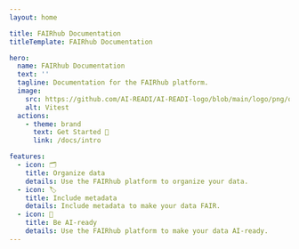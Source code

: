 ```yaml
---
layout: home

title: FAIRhub Documentation
titleTemplate: FAIRhub Documentation

hero:
  name: FAIRhub Documentation
  text: ''
  tagline: Documentation for the FAIRhub platform.
  image:
    src: https://github.com/AI-READI/AI-READI-logo/blob/main/logo/png/option2.png?raw=true
    alt: Vitest
  actions:
    - theme: brand
      text: Get Started 🚀
      link: /docs/intro

features:
  - icon: 🗂️
    title: Organize data
    details: Use the FAIRhub platform to organize your data.
  - icon: 🏷️
    title: Include metadata
    details: Include metadata to make your data FAIR.
  - icon: 🤖
    title: Be AI-ready
    details: Use the FAIRhub platform to make your data AI-ready.
---
```

